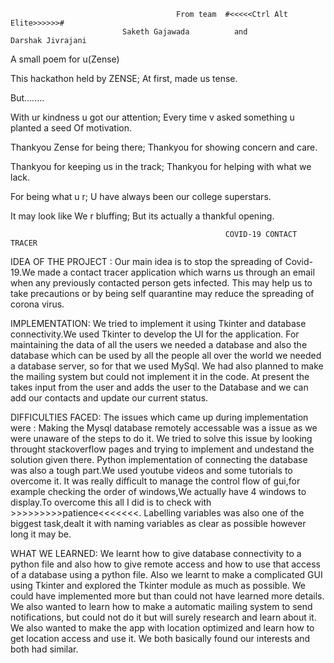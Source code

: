                                          From team  #<<<<<Ctrl Alt Elite>>>>>>#
                             Saketh Gajawada          and               Darshak Jivrajani
 
A small poem for u(Zense)

This hackathon held by ZENSE;
At first, made us tense.

But........

With ur kindness u got our attention;
Every time v asked something u planted a seed Of motivation.

Thankyou Zense for being there;
Thankyou for showing concern and care.

Thankyou for keeping us in the track;
Thankyou for helping with what we lack.

For being what u r;
U have always been our college superstars.  

It may look like We r bluffing;
But its actually a thankful opening.


                                                    COVID-19 CONTACT TRACER
                                                                                                  
IDEA OF THE PROJECT : 
 Our main idea is to stop the spreading of Covid-19.We made a contact tracer application which warns us through an email when any previously contacted person gets infected. This may help us to take precautions or by being self quarantine may reduce the spreading of corona virus.
 
IMPLEMENTATION:
We tried to implement it using Tkinter and database connectivity.We used Tkinter to develop the UI for the application. For maintaining the data of all the users we needed a database and also the database which can be used by all the people all over the world we needed a database server, so for that we used MySql. We had also planned to make the mailing system but could not implement it in the code. At present the takes input from the user and adds the user to the Database and we can add our contacts and update our current status.

DIFFICULTIES FACED:
The issues which came up during implementation were :
 Making the Mysql database remotely accessable was a issue as we were unaware of the steps to do it. We tried to solve this issue by looking throught stackoverflow pages and trying to implement and undestand the solution given there.
 Python implementation of connecting the database was also a tough part.We used youtube videos and some tutorials to overcome it.
 It was really difficult to manage the control flow of gui,for example checking the order of windows,We actually have 4 windows to display.To overcome this all I did is to check with  >>>>>>>>>patience<<<<<<<.
 Labelling variables was also one of the biggest task,dealt it with naming variables as clear as possible however long it may be. 
 
WHAT WE LEARNED:
We learnt how to give database connectivity to a python file and also how to give remote access and how to use that access of a database using a python file. Also we learnt to make a complicated GUI using Tkinter and explored the Tkinter module as much as possible. We could have implemented more but than could not have learned more details. We also wanted to learn how to make a automatic mailing system to send notifications, but could not do it but will surely research and learn about it. We also wanted to make the app with location optimized and learn how to get location access and use it. We both basically found our interests and both had similar.




























